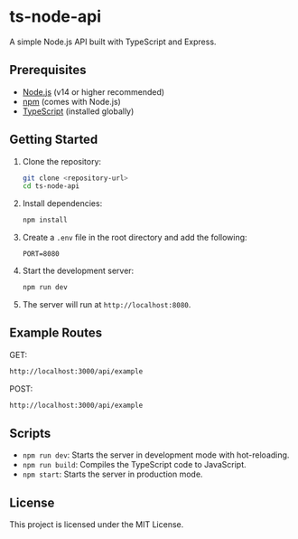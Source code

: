 
# ts-node-api

A simple Node.js API built with TypeScript and Express.

## Prerequisites

- [Node.js](https://nodejs.org/) (v14 or higher recommended)
- [npm](https://www.npmjs.com/) (comes with Node.js)
- [TypeScript](https://www.typescriptlang.org/) (installed globally)

## Getting Started

1. Clone the repository:
   ```bash
   git clone <repository-url>
   cd ts-node-api
   ```

2. Install dependencies:
   ```bash
   npm install
   ```

3. Create a `.env` file in the root directory and add the following:
   ```env
   PORT=8080
   ```

4. Start the development server:
   ```bash
   npm run dev
   ```

5. The server will run at `http://localhost:8080`.


## Example Routes

GET:

```sh
http://localhost:3000/api/example
```
POST:

```sh
http://localhost:3000/api/example
```

## Scripts

- `npm run dev`: Starts the server in development mode with hot-reloading.
- `npm run build`: Compiles the TypeScript code to JavaScript.
- `npm start`: Starts the server in production mode.

## License

This project is licensed under the MIT License.

